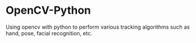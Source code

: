 # OpenCV-Python
Using opencv with python to perform various tracking algorithms such as hand, pose, facial recognition, etc.
